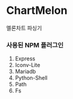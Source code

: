 # ChartMelon

멜론차트 파싱기

### 사용된 NPM 플러그인

1. Express
2. Iconv-Lite
3. Mariadb
4. Python-Shell
5. Path
6. Fs
